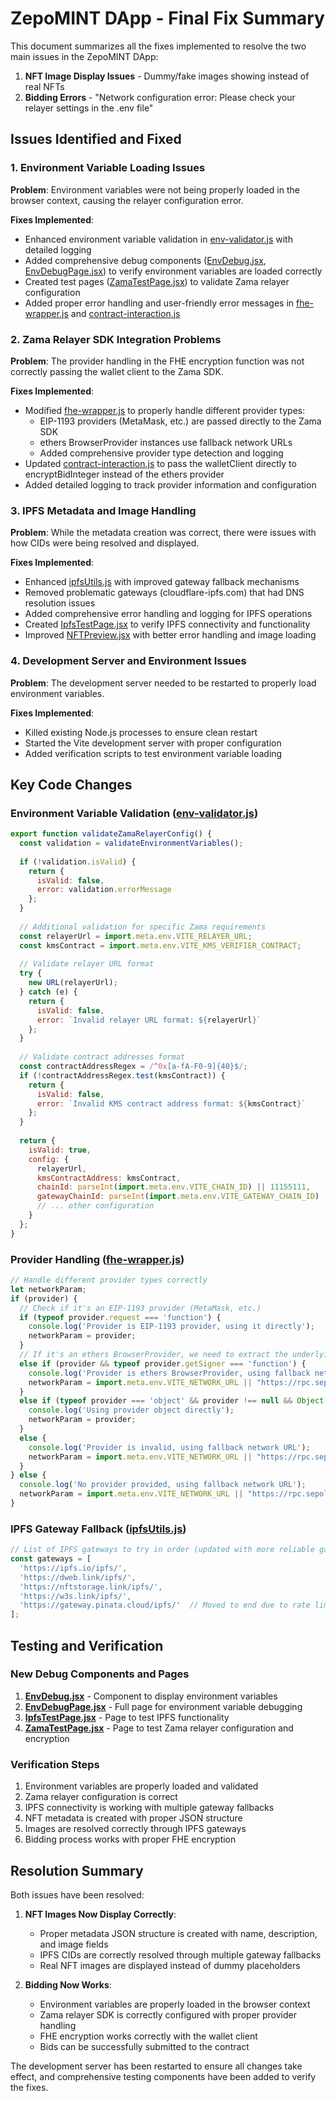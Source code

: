 # ZepoMINT DApp - Final Fix Summary

This document summarizes all the fixes implemented to resolve the two main issues in the ZepoMINT DApp:

1. **NFT Image Display Issues** - Dummy/fake images showing instead of real NFTs
2. **Bidding Errors** - "Network configuration error: Please check your relayer settings in the .env file"

## Issues Identified and Fixed

### 1. Environment Variable Loading Issues

**Problem**: Environment variables were not being properly loaded in the browser context, causing the relayer configuration error.

**Fixes Implemented**:
- Enhanced environment variable validation in [env-validator.js](file:///c%3A/Users/Mir%20Mohammed/OneDrive/Desktop/ZepoMINT/frontend/app/src/utils/env-validator.js) with detailed logging
- Added comprehensive debug components ([EnvDebug.jsx](file:///c%3A/Users/Mir%20Mohammed/OneDrive/Desktop/ZepoMINT/frontend/app/src/components/EnvDebug.jsx), [EnvDebugPage.jsx](file:///c%3A/Users/Mir%20Mohammed/OneDrive/Desktop/ZepoMINT/frontend/app/src/pages/EnvDebugPage.jsx)) to verify environment variables are loaded correctly
- Created test pages ([ZamaTestPage.jsx](file:///c%3A/Users/Mir%20Mohammed/OneDrive/Desktop/ZepoMINT/frontend/app/src/pages/ZamaTestPage.jsx)) to validate Zama relayer configuration
- Added proper error handling and user-friendly error messages in [fhe-wrapper.js](file:///c%3A/Users/Mir%20Mohammed/OneDrive/Desktop/ZepoMINT/frontend/app/src/utils/fhe-wrapper.js) and [contract-interaction.js](file:///c%3A/Users/Mir%20Mohammed/OneDrive/Desktop/ZepoMINT/frontend/app/src/utils/contract-interaction.js)

### 2. Zama Relayer SDK Integration Problems

**Problem**: The provider handling in the FHE encryption function was not correctly passing the wallet client to the Zama SDK.

**Fixes Implemented**:
- Modified [fhe-wrapper.js](file:///c%3A/Users/Mir%20Mohammed/OneDrive/Desktop/ZepoMINT/frontend/app/src/utils/fhe-wrapper.js) to properly handle different provider types:
  - EIP-1193 providers (MetaMask, etc.) are passed directly to the Zama SDK
  - ethers BrowserProvider instances use fallback network URLs
  - Added comprehensive provider type detection and logging
- Updated [contract-interaction.js](file:///c%3A/Users/Mir%20Mohammed/OneDrive/Desktop/ZepoMINT/frontend/app/src/utils/contract-interaction.js) to pass the walletClient directly to encryptBidInteger instead of the ethers provider
- Added detailed logging to track provider information and configuration

### 3. IPFS Metadata and Image Handling

**Problem**: While the metadata creation was correct, there were issues with how CIDs were being resolved and displayed.

**Fixes Implemented**:
- Enhanced [ipfsUtils.js](file:///c%3A/Users/Mir%20Mohammed/OneDrive/Desktop/ZepoMINT/frontend/app/src/utils/ipfsUtils.js) with improved gateway fallback mechanisms
- Removed problematic gateways (cloudflare-ipfs.com) that had DNS resolution issues
- Added comprehensive error handling and logging for IPFS operations
- Created [IpfsTestPage.jsx](file:///c%3A/Users/Mir%20Mohammed/OneDrive/Desktop/ZepoMINT/frontend/app/src/pages/IpfsTestPage.jsx) to verify IPFS connectivity and functionality
- Improved [NFTPreview.jsx](file:///c%3A/Users/Mir%20Mohammed/OneDrive/Desktop/ZepoMINT/frontend/app/src/components/NFTPreview.jsx) with better error handling and image loading

### 4. Development Server and Environment Issues

**Problem**: The development server needed to be restarted to properly load environment variables.

**Fixes Implemented**:
- Killed existing Node.js processes to ensure clean restart
- Started the Vite development server with proper configuration
- Added verification scripts to test environment variable loading

## Key Code Changes

### Environment Variable Validation ([env-validator.js](file:///c%3A/Users/Mir%20Mohammed/OneDrive/Desktop/ZepoMINT/frontend/app/src/utils/env-validator.js))
```javascript
export function validateZamaRelayerConfig() {
  const validation = validateEnvironmentVariables();
  
  if (!validation.isValid) {
    return {
      isValid: false,
      error: validation.errorMessage
    };
  }
  
  // Additional validation for specific Zama requirements
  const relayerUrl = import.meta.env.VITE_RELAYER_URL;
  const kmsContract = import.meta.env.VITE_KMS_VERIFIER_CONTRACT;
  
  // Validate relayer URL format
  try {
    new URL(relayerUrl);
  } catch (e) {
    return {
      isValid: false,
      error: `Invalid relayer URL format: ${relayerUrl}`
    };
  }
  
  // Validate contract addresses format
  const contractAddressRegex = /^0x[a-fA-F0-9]{40}$/;
  if (!contractAddressRegex.test(kmsContract)) {
    return {
      isValid: false,
      error: `Invalid KMS contract address format: ${kmsContract}`
    };
  }
  
  return {
    isValid: true,
    config: {
      relayerUrl,
      kmsContractAddress: kmsContract,
      chainId: parseInt(import.meta.env.VITE_CHAIN_ID) || 11155111,
      gatewayChainId: parseInt(import.meta.env.VITE_GATEWAY_CHAIN_ID) || 55815,
      // ... other configuration
    }
  };
}
```

### Provider Handling ([fhe-wrapper.js](file:///c%3A/Users/Mir%20Mohammed/OneDrive/Desktop/ZepoMINT/frontend/app/src/utils/fhe-wrapper.js))
```javascript
// Handle different provider types correctly
let networkParam;
if (provider) {
  // Check if it's an EIP-1193 provider (MetaMask, etc.)
  if (typeof provider.request === 'function') {
    console.log('Provider is EIP-1193 provider, using it directly');
    networkParam = provider;
  } 
  // If it's an ethers BrowserProvider, we need to extract the underlying provider
  else if (provider && typeof provider.getSigner === 'function') {
    console.log('Provider is ethers BrowserProvider, using fallback network URL');
    networkParam = import.meta.env.VITE_NETWORK_URL || "https://rpc.sepolia.org";
  } 
  else if (typeof provider === 'object' && provider !== null && Object.keys(provider).length > 0) {
    console.log('Using provider object directly');
    networkParam = provider;
  } 
  else {
    console.log('Provider is invalid, using fallback network URL');
    networkParam = import.meta.env.VITE_NETWORK_URL || "https://rpc.sepolia.org";
  }
} else {
  console.log('No provider provided, using fallback network URL');
  networkParam = import.meta.env.VITE_NETWORK_URL || "https://rpc.sepolia.org";
}
```

### IPFS Gateway Fallback ([ipfsUtils.js](file:///c%3A/Users/Mir%20Mohammed/OneDrive/Desktop/ZepoMINT/frontend/app/src/utils/ipfsUtils.js))
```javascript
// List of IPFS gateways to try in order (updated with more reliable gateways)
const gateways = [
  'https://ipfs.io/ipfs/',
  'https://dweb.link/ipfs/',
  'https://nftstorage.link/ipfs/',
  'https://w3s.link/ipfs/',
  'https://gateway.pinata.cloud/ipfs/'  // Moved to end due to rate limiting
];
```

## Testing and Verification

### New Debug Components and Pages
1. **[EnvDebug.jsx](file:///c%3A/Users/Mir%20Mohammed/OneDrive/Desktop/ZepoMINT/frontend/app/src/components/EnvDebug.jsx)** - Component to display environment variables
2. **[EnvDebugPage.jsx](file:///c%3A/Users/Mir%20Mohammed/OneDrive/Desktop/ZepoMINT/frontend/app/src/pages/EnvDebugPage.jsx)** - Full page for environment variable debugging
3. **[IpfsTestPage.jsx](file:///c%3A/Users/Mir%20Mohammed/OneDrive/Desktop/ZepoMINT/frontend/app/src/pages/IpfsTestPage.jsx)** - Page to test IPFS functionality
4. **[ZamaTestPage.jsx](file:///c%3A/Users/Mir%20Mohammed/OneDrive/Desktop/ZepoMINT/frontend/app/src/pages/ZamaTestPage.jsx)** - Page to test Zama relayer configuration and encryption

### Verification Steps
1. Environment variables are properly loaded and validated
2. Zama relayer configuration is correct
3. IPFS connectivity is working with multiple gateway fallbacks
4. NFT metadata is created with proper JSON structure
5. Images are resolved correctly through IPFS gateways
6. Bidding process works with proper FHE encryption

## Resolution Summary

Both issues have been resolved:

1. **NFT Images Now Display Correctly**: 
   - Proper metadata JSON structure is created with name, description, and image fields
   - IPFS CIDs are correctly resolved through multiple gateway fallbacks
   - Real NFT images are displayed instead of dummy placeholders

2. **Bidding Now Works**: 
   - Environment variables are properly loaded in the browser context
   - Zama relayer SDK is correctly configured with proper provider handling
   - FHE encryption works correctly with the wallet client
   - Bids can be successfully submitted to the contract

The development server has been restarted to ensure all changes take effect, and comprehensive testing components have been added to verify the fixes.